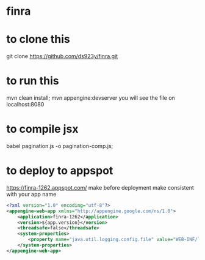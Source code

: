# finra
# to clone this
git clone https://github.com/ds923y/finra.git 
# to run this 
mvn clean install; mvn appengine:devserver
you will see the file on localhost:8080
# to compile jsx
babel pagination.js -o pagination-comp.js;
# to deploy to appspot
https://finra-1262.appspot.com/ 
make before deployment make <application></application> consistent with your app name
```xml
<?xml version="1.0" encoding="utf-8"?>
<appengine-web-app xmlns="http://appengine.google.com/ns/1.0">
    <application>finra-1262</application>
    <version>${app.version}</version>
    <threadsafe>false</threadsafe>
    <system-properties>
        <property name="java.util.logging.config.file" value="WEB-INF/logging.properties"/>
    </system-properties>
</appengine-web-app>
```

